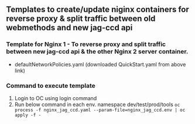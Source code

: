 ## Templates to create/update niginx containers for reverse proxy & split traffic between old webmethods and new jag-ccd api

### Template for Nginx 1 - To reverse proxy and split traffic between new jag-ccd api & the other Nginx 2 server container.
* defaultNetworkPolicies.yaml (downloaded QuickStart.yaml from above link)


### Command to execute template
1) Login to OC using login command
2) Run below command in each env. namespace dev/test/prod/tools
   ``oc process -f nginx_jag_ccd.yaml --param-file=nginx_jag_ccd.env | oc apply -f -``
